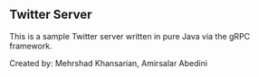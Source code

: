 ## Twitter Server

This is a sample Twitter server written in pure Java via the gRPC framework.

Created by: Mehrshad Khansarian, Amirsalar Abedini
